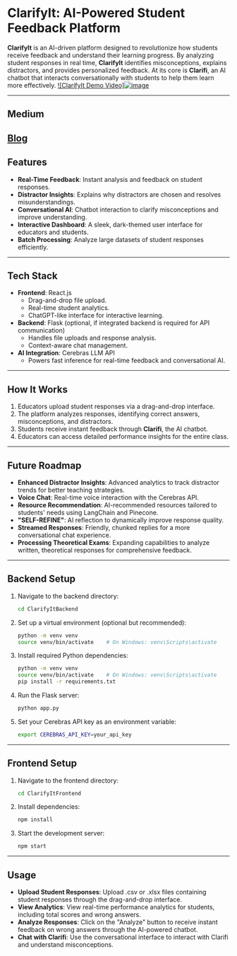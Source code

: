 # ClarifyIt: AI-Powered Student Feedback Platform

**ClarifyIt** is an AI-driven platform designed to revolutionize how students receive feedback and understand their learning progress. By analyzing student responses in real time, **ClarifyIt** identifies misconceptions, explains distractors, and provides personalized feedback. At its core is **Clarifi**, an AI chatbot that interacts conversationally with students to help them learn more effectively.
[![ClarifyIt Demo Video]![image](https://github.com/user-attachments/assets/1dd04705-4666-436e-9914-a446a1590625)
](https://youtu.be/oiiCe-rSOts)



---
## Medium
[Blog](https://medium.com/@ninadchaudharioffice/clarifyit-revolutionizing-student-feedback-with-ai-51195536e4e4)
---
## Features
- **Real-Time Feedback**: Instant analysis and feedback on student responses.
- **Distractor Insights**: Explains why distractors are chosen and resolves misunderstandings.
- **Conversational AI**: Chatbot interaction to clarify misconceptions and improve understanding.
- **Interactive Dashboard**: A sleek, dark-themed user interface for educators and students.
- **Batch Processing**: Analyze large datasets of student responses efficiently.

---

## Tech Stack
- **Frontend**: React.js
  - Drag-and-drop file upload.
  - Real-time student analytics.
  - ChatGPT-like interface for interactive learning.
- **Backend**: Flask (optional, if integrated backend is required for API communication)
  - Handles file uploads and response analysis.
  - Context-aware chat management.
- **AI Integration**: Cerebras LLM API
  - Powers fast inference for real-time feedback and conversational AI.

---

## How It Works
1. Educators upload student responses via a drag-and-drop interface.
2. The platform analyzes responses, identifying correct answers, misconceptions, and distractors.
3. Students receive instant feedback through **Clarifi**, the AI chatbot.
4. Educators can access detailed performance insights for the entire class.

---

## Future Roadmap
- **Enhanced Distractor Insights**: Advanced analytics to track distractor trends for better teaching strategies.
- **Voice Chat**: Real-time voice interaction with the Cerebras API.
- **Resource Recommendation**: AI-recommended resources tailored to students' needs using LangChain and Pinecone.
- **"SELF-REFINE"**: AI reflection to dynamically improve response quality.
- **Streamed Responses**: Friendly, chunked replies for a more conversational chat experience.
- **Processing Theoretical Exams**: Expanding capabilities to analyze written, theoretical responses for comprehensive feedback.

---
## Backend Setup
1. Navigate to the backend directory:
   ```bash
   cd ClarifyItBackend
2. Set up a virtual environment (optional but recommended):
   ```bash
   python -m venv venv
   source venv/bin/activate    # On Windows: venv\Scripts\activate

3. Install required Python dependencies:
   ```bash
   python -m venv venv
   source venv/bin/activate    # On Windows: venv\Scripts\activate
   pip install -r requirements.txt
4. Run the Flask server:
   ```bash
   python app.py

5. Set your Cerebras API key as an environment variable:
   ```bash
   export CEREBRAS_API_KEY=your_api_key

---

## Frontend Setup
1. Navigate to the frontend directory:
   ```bash
   cd ClarifyItFrontend
2. Install dependencies:
   ```bash
   npm install

   
3. Start the development server:
   ```bash
   npm start
---
## Usage
- **Upload Student Responses**: Upload .csv or .xlsx files containing student responses through the drag-and-drop interface.
- **View Analytics**: View real-time performance analytics for students, including total scores and wrong answers.
- **Analyze Responses**: Click on the "Analyze" button to receive instant feedback on wrong answers through the AI-powered chatbot.
- **Chat with Clarifi**: Use the conversational interface to interact with Clarifi and understand misconceptions.

